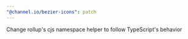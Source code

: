 ```yaml
---
"@channel.io/bezier-icons": patch
---
```


Change rollup's cjs namespace helper to follow TypeScript's behavior
